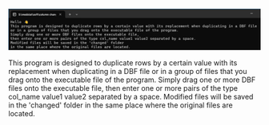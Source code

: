 ![program_window.png](images%2Fprogram_window.png)

This program is designed to duplicate rows by a certain value with its replacement when duplicating in a DBF file or in a group of files that you drag onto the executable file of the program. Simply drag one or more DBF files onto the executable file, then enter one or more pairs of the type col_name value1 value2 separated by a space.
Modified files will be saved in the 'changed' folder in the same place where the original files are located.